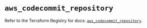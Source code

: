 # `aws_codecommit_repository`

Refer to the Terraform Registry for docs: [`aws_codecommit_repository`](https://registry.terraform.io/providers/hashicorp/aws/5.80.0/docs/resources/codecommit_repository).
